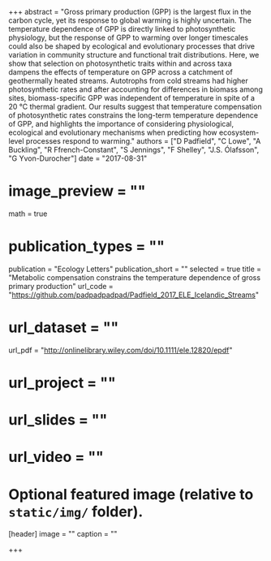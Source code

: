 +++
abstract = "Gross primary production (GPP) is the largest flux in the carbon cycle, yet its response to global warming is highly uncertain. The temperature dependence of GPP is directly linked to photosynthetic physiology, but the response of GPP to warming over longer timescales could also be shaped by ecological and evolutionary processes that drive variation in community structure and functional trait distributions. Here, we show that selection on photosynthetic traits within and across taxa dampens the effects of temperature on GPP across a catchment of geothermally heated streams. Autotrophs from cold streams had higher photosynthetic rates and after accounting for differences in biomass among sites, biomass-specific GPP was independent of temperature in spite of a 20 °C thermal gradient. Our results suggest that temperature compensation of photosynthetic rates constrains the long-term temperature dependence of GPP, and highlights the importance of considering physiological, ecological and evolutionary mechanisms when predicting how ecosystem-level processes respond to warming."
authors = ["D Padfield", "C Lowe", "A Buckling", "R Ffrench-Constant", "S Jennings", "F Shelley", "J.S. Ólafsson", "G Yvon-Durocher"]
date = "2017-08-31"
# image_preview = ""
math = true
# publication_types = ""
publication = "Ecology Letters"
publication_short = ""
selected = true
title = "Metabolic compensation constrains the temperature dependence of gross primary production"
url_code = "https://github.com/padpadpadpad/Padfield_2017_ELE_Icelandic_Streams"
# url_dataset = ""
url_pdf = "http://onlinelibrary.wiley.com/doi/10.1111/ele.12820/epdf"
# url_project = ""
# url_slides = ""
# url_video = ""

# Optional featured image (relative to `static/img/` folder).
[header]
image = ""
caption = ""

+++

